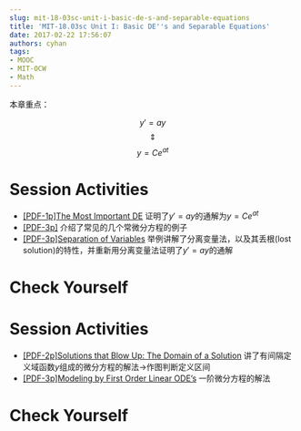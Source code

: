 ```yaml
---
slug: mit-18-03sc-unit-i-basic-de-s-and-separable-equations
title: 'MIT-18.03sc Unit I: Basic DE''s and Separable Equations'
date: 2017-02-22 17:56:07
authors: cyhan
tags:
- MOOC
- MIT-OCW
- Math
---
```


本章重点：

$$
y'=ay
$$
$$
\Updownarrow 
$$
$$
y=Ce^{at}
$$

<!-- truncate -->

# Session Activities
-  [[PDF-1p]The Most Important DE](https://ocw.mit.edu/courses/mathematics/18-03sc-differential-equations-fall-2011/unit-i-first-order-differential-equations/basic-de-and-separable-equations/MIT18_03SCF11_s1_0intro.pdf)
    证明了$y'=ay$的通解为$y=Ce^{at}$
-  [[PDF-3p]](https://ocw.mit.edu/courses/mathematics/18-03sc-differential-equations-fall-2011/unit-i-first-order-differential-equations/basic-de-and-separable-equations/MIT18_03SCF11_s1_1text.pdf)
    介绍了常见的几个常微分方程的例子
-  [[PDF-3p]Separation of Variables](https://ocw.mit.edu/courses/mathematics/18-03sc-differential-equations-fall-2011/unit-i-first-order-differential-equations/basic-de-and-separable-equations/MIT18_03SCF11_s1_2text.pdf)
    举例讲解了分离变量法，以及其丢根(lost solution)的特性，并重新用分离变量法证明了$y'=ay$的通解

# Check Yourself

# Session Activities
-  [[PDF-2p]Solutions that Blow Up: The Domain of a Solution](https://ocw.mit.edu/courses/mathematics/18-03sc-differential-equations-fall-2011/unit-i-first-order-differential-equations/basic-de-and-separable-equations/MIT18_03SCF11_s1_5text.pdf)
    讲了有间隔定义域函数$y$组成的微分方程的解法->作图判断定义区间
-  [[PDF-3p]Modeling by First Order Linear ODE’s](https://ocw.mit.edu/courses/mathematics/18-03sc-differential-equations-fall-2011/unit-i-first-order-differential-equations/basic-de-and-separable-equations/MIT18_03SCF11_s1_6text.pdf)
    一阶微分方程的解法

# Check Yourself
